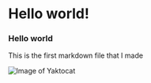 # Hello world!
### Hello world

This is the first markdown file that I made

![Image of Yaktocat](https://octodex.github.com/images/yaktocat.png)

